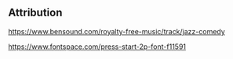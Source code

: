 ## Attribution

https://www.bensound.com/royalty-free-music/track/jazz-comedy

https://www.fontspace.com/press-start-2p-font-f11591
